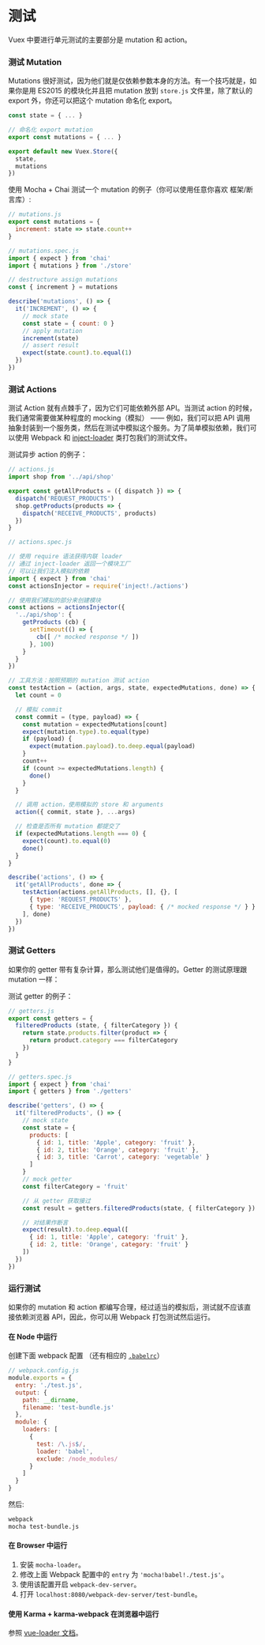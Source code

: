 # 测试

Vuex 中要进行单元测试的主要部分是 mutation 和 action。

### 测试 Mutation

Mutations 很好测试，因为他们就是仅依赖参数本身的方法。有一个技巧就是，如果你是用 ES2015 的模块化并且把 mutation 放到 `store.js` 文件里，除了默认的 export 外，你还可以把这个 mutation 命名化 export。

``` js
const state = { ... }

// 命名化 export mutation
export const mutations = { ... }

export default new Vuex.Store({
  state,
  mutations
})
```

使用 Mocha + Chai 测试一个 mutation 的例子（你可以使用任意你喜欢 框架/断言库）:

``` js
// mutations.js
export const mutations = {
  increment: state => state.count++
}
```

``` js
// mutations.spec.js
import { expect } from 'chai'
import { mutations } from './store'

// destructure assign mutations
const { increment } = mutations

describe('mutations', () => {
  it('INCREMENT', () => {
    // mock state
    const state = { count: 0 }
    // apply mutation
    increment(state)
    // assert result
    expect(state.count).to.equal(1)
  })
})
```

### 测试 Actions

测试 Action 就有点棘手了，因为它们可能依赖外部 API。当测试 action 的时候，我们通常需要做某种程度的 mocking（模拟） —— 例如，我们可以把 API 调用抽象封装到一个服务类，然后在测试中模拟这个服务。为了简单模拟依赖，我们可以使用 Webpack 和 [inject-loader](https://github.com/plasticine/inject-loader) 类打包我们的测试文件。

测试异步 action 的例子：

``` js
// actions.js
import shop from '../api/shop'

export const getAllProducts = ({ dispatch }) => {
  dispatch('REQUEST_PRODUCTS')
  shop.getProducts(products => {
    dispatch('RECEIVE_PRODUCTS', products)
  })
}
```

``` js
// actions.spec.js

// 使用 require 语法获得内联 loader
// 通过 inject-loader 返回一个模块工厂
// 可以让我们注入模拟的依赖
import { expect } from 'chai'
const actionsInjector = require('inject!./actions')

// 使用我们模拟的部分来创建模块
const actions = actionsInjector({
  '../api/shop': {
    getProducts (cb) {
      setTimeout(() => {
        cb([ /* mocked response */ ])
      }, 100)
    }
  }
})

// 工具方法：按照预期的 mutation 测试 action
const testAction = (action, args, state, expectedMutations, done) => {
  let count = 0

  // 模拟 commit
  const commit = (type, payload) => {
    const mutation = expectedMutations[count]
    expect(mutation.type).to.equal(type)
    if (payload) {
      expect(mutation.payload).to.deep.equal(payload)
    }
    count++
    if (count >= expectedMutations.length) {
      done()
    }
  }

  // 调用 action，使用模拟的 store 和 arguments
  action({ commit, state }, ...args)

  // 检查是否所有 mutation 都提交了
  if (expectedMutations.length === 0) {
    expect(count).to.equal(0)
    done()
  }
}

describe('actions', () => {
  it('getAllProducts', done => {
    testAction(actions.getAllProducts, [], {}, [
      { type: 'REQUEST_PRODUCTS' },
      { type: 'RECEIVE_PRODUCTS', payload: { /* mocked response */ } }
    ], done)
  })
})
```

### 测试 Getters

如果你的 getter 带有复杂计算，那么测试他们是值得的。Getter 的测试原理跟 mutation 一样：

测试 getter 的例子：

``` js
// getters.js
export const getters = {
  filteredProducts (state, { filterCategory }) {
    return state.products.filter(product => {
      return product.category === filterCategory
    })
  }
}
```

``` js
// getters.spec.js
import { expect } from 'chai'
import { getters } from './getters'

describe('getters', () => {
  it('filteredProducts', () => {
    // mock state
    const state = {
      products: [
        { id: 1, title: 'Apple', category: 'fruit' },
        { id: 2, title: 'Orange', category: 'fruit' },
        { id: 3, title: 'Carrot', category: 'vegetable' }
      ]
    }
    // mock getter
    const filterCategory = 'fruit'

    // 从 getter 获取接过
    const result = getters.filteredProducts(state, { filterCategory })

    // 对结果作断言
    expect(result).to.deep.equal([
      { id: 1, title: 'Apple', category: 'fruit' },
      { id: 2, title: 'Orange', category: 'fruit' }
    ])
  })
})
```

### 运行测试

如果你的 mutation 和 action 都编写合理，经过适当的模拟后，测试就不应该直接依赖浏览器 API，因此，你可以用 Webpack 打包测试然后运行。

#### 在 Node 中运行

创建下面 webpack 配置 （还有相应的 [`.babelrc`](https://babeljs.io/docs/usage/babelrc/)）

``` js
// webpack.config.js
module.exports = {
  entry: './test.js',
  output: {
    path: __dirname,
    filename: 'test-bundle.js'
  },
  module: {
    loaders: [
      {
        test: /\.js$/,
        loader: 'babel',
        exclude: /node_modules/
      }
    ]
  }
}
```

然后:

``` bash
webpack
mocha test-bundle.js
```

#### 在 Browser 中运行

1. 安装 `mocha-loader`。
2. 修改上面 Webpack 配置中的 `entry` 为 `'mocha!babel!./test.js'`。
3. 使用该配置开启 `webpack-dev-server`。
4. 打开 `localhost:8080/webpack-dev-server/test-bundle`。

#### 使用 Karma + karma-webpack 在浏览器中运行

参照 [vue-loader 文档](http://vue-loader.vuejs.org/en/workflow/testing.html)。
